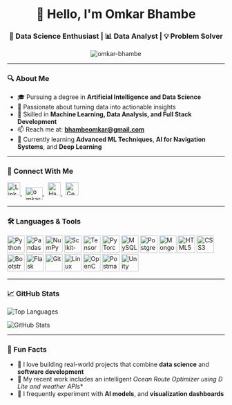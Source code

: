 <h1 align="center">👋 Hello, I'm Omkar Bhambe</h1>
<h3 align="center">🎯 Data Science Enthusiast | 📊 Data Analyst | 💡 Problem Solver</h3>

<p align="center">
  <img src="https://komarev.com/ghpvc/?username=omkar-bhambe&label=Profile%20Views&color=0e75b6&style=flat" alt="omkar-bhambe" />
</p>

---

### 🔍 About Me

- 🎓 Pursuing a degree in **Artificial Intelligence and Data Science**
- 💼 Passionate about turning data into actionable insights
- 🧠 Skilled in **Machine Learning, Data Analysis, and Full Stack Development**
- 📫 Reach me at: **bhambeomkar@gmail.com**
- 🌱 Currently learning **Advanced ML Techniques**, **AI for Navigation Systems**, and **Deep Learning**

---

### 🤝 Connect With Me

<p align="left"> <a href="https://www.linkedin.com/in/omkarbhambe" target="_blank"> <img src="https://cdn.jsdelivr.net/gh/devicons/devicon/icons/linkedin/linkedin-original.svg" alt="LinkedIn" width="30" height="30"/> </a> &nbsp; <a href="https://kaggle.com/omkarbhambe" target="blank"> <img align="center" src="https://raw.githubusercontent.com/rahuldkjain/github-profile-readme-generator/master/src/images/icons/Social/kaggle.svg" alt="omkarbhambe" height="30" width="40" /> </a> &nbsp; <a href="https://www.hackerrank.com/omkarbhambe" target="_blank"> <img src="https://cdn.jsdelivr.net/gh/devicons/devicon/icons/hackerrank/hackerrank-original.svg" alt="HackerRank" width="30" height="30"/> </a> &nbsp; <a href="https://auth.geeksforgeeks.org/user/bhambeyqha" target="_blank"> <img src="https://upload.wikimedia.org/wikipedia/commons/4/43/GeeksforGeeks.svg" alt="GeeksforGeeks" width="30" height="30"/> </a> </p>

---

### 🛠️ Languages & Tools

<p align="left">
  <img src="https://cdn.jsdelivr.net/gh/devicons/devicon/icons/python/python-original.svg" alt="Python" width="40" height="40"/>
  <img src="https://cdn.jsdelivr.net/gh/devicons/devicon/icons/pandas/pandas-original.svg" alt="Pandas" width="40" height="40"/>
  <img src="https://cdn.jsdelivr.net/gh/devicons/devicon/icons/numpy/numpy-original.svg" alt="NumPy" width="40" height="40"/>
  <img src="https://cdn.jsdelivr.net/gh/devicons/devicon/icons/scikit-learn/scikit-learn-original.svg" alt="Scikit-learn" width="40" height="40"/>
  <img src="https://cdn.jsdelivr.net/gh/devicons/devicon/icons/tensorflow/tensorflow-original.svg" alt="TensorFlow" width="40" height="40"/>
  <img src="https://cdn.jsdelivr.net/gh/devicons/devicon/icons/pytorch/pytorch-original.svg" alt="PyTorch" width="40" height="40"/>
  <img src="https://cdn.jsdelivr.net/gh/devicons/devicon/icons/mysql/mysql-original-wordmark.svg" alt="MySQL" width="40" height="40"/>
  <img src="https://cdn.jsdelivr.net/gh/devicons/devicon/icons/postgresql/postgresql-original-wordmark.svg" alt="PostgreSQL" width="40" height="40"/>
  <img src="https://cdn.jsdelivr.net/gh/devicons/devicon/icons/mongodb/mongodb-original-wordmark.svg" alt="MongoDB" width="40" height="40"/>
  <img src="https://cdn.jsdelivr.net/gh/devicons/devicon/icons/html5/html5-original-wordmark.svg" alt="HTML5" width="40" height="40"/>
  <img src="https://cdn.jsdelivr.net/gh/devicons/devicon/icons/css3/css3-original-wordmark.svg" alt="CSS3" width="40" height="40"/>
  <img src="https://cdn.jsdelivr.net/gh/devicons/devicon/icons/bootstrap/bootstrap-plain-wordmark.svg" alt="Bootstrap" width="40" height="40"/>
  <img src="https://cdn.jsdelivr.net/gh/devicons/devicon/icons/flask/flask-original.svg" alt="Flask" width="40" height="40"/>
  <img src="https://cdn.jsdelivr.net/gh/devicons/devicon/icons/git/git-original.svg" alt="Git" width="40" height="40"/>
  <img src="https://cdn.jsdelivr.net/gh/devicons/devicon/icons/linux/linux-original.svg" alt="Linux" width="40" height="40"/>
  <img src="https://www.vectorlogo.zone/logos/opencv/opencv-icon.svg" alt="OpenCV" width="40" height="40"/>
  <img src="https://cdn.jsdelivr.net/gh/devicons/devicon/icons/postman/postman-original.svg" alt="Postman" width="40" height="40"/>
  <img src="https://cdn.jsdelivr.net/gh/devicons/devicon/icons/unity/unity-original.svg" alt="Unity" width="40" height="40"/>
</p>

---

### 📈 GitHub Stats

<p align="left">
  <img src="https://github-readme-stats.vercel.app/api/top-langs?username=omkar-bhambe&show_icons=true&locale=en&layout=compact" alt="Top Languages" />
</p>
<p align="left">
  <img src="https://github-readme-stats.vercel.app/api?username=omkar-bhambe&show_icons=true&locale=en" alt="GitHub Stats" />
</p>

---

### 🚀 Fun Facts

- 🎯 I love building real-world projects that combine **data science** and **software development**
- 🧩 My recent work includes an intelligent **Ocean Route Optimizer using D* Lite and weather APIs**
- 🧪 I frequently experiment with **AI models**, and **visualization dashboards**
